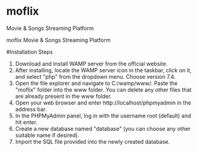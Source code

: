 # moflix
Movie &amp; Songs Streaming  Platform

moflix
Movie & Songs Streaming Platform

#Installation Steps

1. Download and Install WAMP server from the official website.
2. After installing, locate the WAMP server icon in the taskbar, click on it, and select "php" from the dropdown menu. Choose version 7.4.
3. Open the file explorer and navigate to C:/wamp/www/. Paste the "moflix" folder into the www folder. You can delete any other files that are already present in the www folder.
4. Open your web browser and enter http://localhost/phpmyadmin in the address bar.
5. In the PHPMyAdmin panel, log in with the username root (default) and hit enter.
6. Create a new database named "database" (you can choose any other suitable name if desired).
7. Import the SQL file provided into the newly created database.
